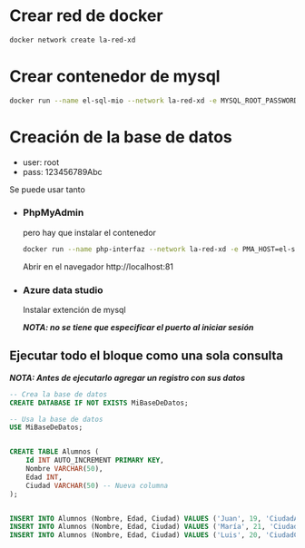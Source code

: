 # Crear red de docker

```sh
docker network create la-red-xd
```

# Crear contenedor de mysql

```sh
docker run --name el-sql-mio --network la-red-xd -e MYSQL_ROOT_PASSWORD=123456789Abc -p 3306:3306  -d mysql:8
```

# Creación de la base de datos

- user: root
- pass: 123456789Abc

Se puede usar tanto

- ### PhpMyAdmin

  pero hay que instalar el contenedor

  ```sh
  docker run --name php-interfaz --network la-red-xd -e PMA_HOST=el-sql-mio -p 81:80 -d phpmyadmin/phpmyadmin
  ```

  Abrir en el navegador http://localhost:81

- ### Azure data studio

  Instalar extención de mysql

  _**NOTA: no se tiene que especificar el puerto al iniciar sesión**_

## Ejecutar todo el bloque como una sola consulta

_**NOTA: Antes de ejecutarlo agregar un registro con sus datos**_

```sql
-- Crea la base de datos
CREATE DATABASE IF NOT EXISTS MiBaseDeDatos;

-- Usa la base de datos
USE MiBaseDeDatos;


CREATE TABLE Alumnos (
    Id INT AUTO_INCREMENT PRIMARY KEY,
    Nombre VARCHAR(50),
    Edad INT,
    Ciudad VARCHAR(50) -- Nueva columna
);


INSERT INTO Alumnos (Nombre, Edad, Ciudad) VALUES ('Juan', 19, 'CiudadA');
INSERT INTO Alumnos (Nombre, Edad, Ciudad) VALUES ('María', 21, 'CiudadB');
INSERT INTO Alumnos (Nombre, Edad, Ciudad) VALUES ('Luis', 20, 'CiudadC');
```
